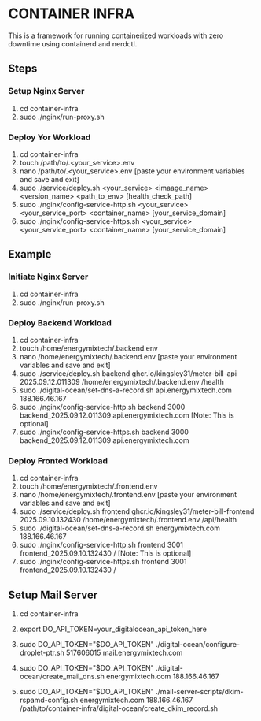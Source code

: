 # CONTAINER INFRA

This is a framework for running containerized workloads with zero downtime using containerd and nerdctl.

## Steps

### Setup Nginx Server

1. cd container-infra
2. sudo ./nginx/run-proxy.sh

### Deploy Yor Workload

1. cd container-infra
2. touch /path/to/.<your_service>.env
3. nano /path/to/.<your_service>.env [paste your environment variables and save and exit]
4. sudo ./service/deploy.sh <your_service> <imaage_name> <version_name> <path_to_env> [health_check_path]
5. sudo ./nginx/config-service-http.sh <your_service> <your_service_port> <container_name> [your_service_domain]
6. sudo ./nginx/config-service-https.sh <your_service> <your_service_port> <container_name> [your_service_domain]

## Example

### Initiate Nginx Server

1. cd container-infra
2. sudo ./nginx/run-proxy.sh

### Deploy Backend Workload

1. cd container-infra
2. touch /home/energymixtech/.backend.env
3. nano /home/energymixtech/.backend.env [paste your environment variables and save and exit]
4. sudo ./service/deploy.sh backend ghcr.io/kingsley31/meter-bill-api 2025.09.12.011309 /home/energymixtech/.backend.env /health
5. sudo ./digital-ocean/set-dns-a-record.sh api.energymixtech.com 188.166.46.167
6. sudo ./nginx/config-service-http.sh backend 3000 backend_2025.09.12.011309 api.energymixtech.com [Note: This is optional]
7. sudo ./nginx/config-service-https.sh backend 3000 backend_2025.09.12.011309 api.energymixtech.com

### Deploy Fronted Workload

1. cd container-infra
2. touch /home/energymixtech/.frontend.env
3. nano /home/energymixtech/.frontend.env [paste your environment variables and save and exit]
4. sudo ./service/deploy.sh frontend ghcr.io/kingsley31/meter-bill-frontend 2025.09.10.132430 /home/energymixtech/.frontend.env /api/health
5. sudo ./digital-ocean/set-dns-a-record.sh energymixtech.com 188.166.46.167
6. sudo ./nginx/config-service-http.sh frontend 3001 frontend_2025.09.10.132430 / [Note: This is optional]
7. sudo ./nginx/config-service-https.sh frontend 3001 frontend_2025.09.10.132430 /

## Setup Mail Server

1. cd container-infra

2. export DO_API_TOKEN=your_digitalocean_api_token_here

3. sudo DO_API_TOKEN="$DO_API_TOKEN" ./digital-ocean/configure-droplet-ptr.sh 517606015 mail.energymixtech.com

4. sudo DO_API_TOKEN="$DO_API_TOKEN" ./digital-ocean/create_mail_dns.sh energymixtech.com 188.166.46.167

5. sudo DO_API_TOKEN="$DO_API_TOKEN" ./mail-server-scripts/dkim-rspamd-config.sh energymixtech.com 188.166.46.167 /path/to/container-infra/digital-ocean/create_dkim_record.sh
